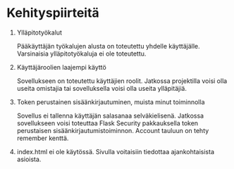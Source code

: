 # Kehityspiirteitä

1. Ylläpitotyökalut

   Pääkäyttäjän työkalujen alusta on toteutettu yhdelle käyttäjälle. Varsinaisia ylläpitotyökaluja ei ole toteutettu.

2. Käyttäjäroolien laajempi käyttö

   Sovellukseen on toteutettu käyttäjien roolit. Jatkossa projektilla voisi olla useita omistajia tai sovelluksella voisi olla useita ylläpitäjiä.

3. Token perustainen sisäänkirjautuminen, muista minut toiminnolla

   Sovellus ei tallenna käyttäjän salasanaa selväkielisenä. Jatkossa sovellukseen voisi toteuttaa Flask Security pakkauksella token perustaisen sisäänkirjautumistoiminnon. Account tauluun on tehty remember kenttä.

4. index.html ei ole käytössä. Sivulla voitaisiin tiedottaa ajankohtaisista asioista.
